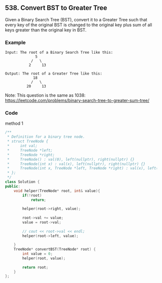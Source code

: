 ## 538. Convert BST to Greater Tree

Given a Binary Search Tree (BST), convert it to a Greater Tree such that every key of the original BST is changed to the original key plus sum of all keys greater than the original key in BST.


### Example
```
Input: The root of a Binary Search Tree like this:
              5
            /   \
           2     13

Output: The root of a Greater Tree like this:
             18
            /   \
          20     13
```
Note: This question is the same as 1038: https://leetcode.com/problems/binary-search-tree-to-greater-sum-tree/

### Code

method 1

```c++
/**
 * Definition for a binary tree node.
 * struct TreeNode {
 *     int val;
 *     TreeNode *left;
 *     TreeNode *right;
 *     TreeNode() : val(0), left(nullptr), right(nullptr) {}
 *     TreeNode(int x) : val(x), left(nullptr), right(nullptr) {}
 *     TreeNode(int x, TreeNode *left, TreeNode *right) : val(x), left(left), right(right) {}
 * };
 */
class Solution {
public:
    void helper(TreeNode* root, int& value){
        if(!root)
            return;
        
        helper(root->right, value);
        
        root->val += value;
        value = root->val;
        
        // cout << root->val << endl;
        helper(root->left, value);
        
    }
    TreeNode* convertBST(TreeNode* root) {
        int value = 0;
        helper(root, value);
        
        return root;
    }
};
```



